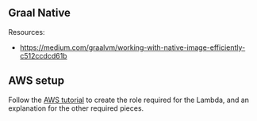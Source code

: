 ## Graal Native
Resources:
- https://medium.com/graalvm/working-with-native-image-efficiently-c512ccdcd61b

## AWS setup
Follow the [AWS tutorial](https://docs.aws.amazon.com/lambda/latest/dg/runtimes-walkthrough.html) to create the role required for the Lambda, and an explanation for the other required pieces.
